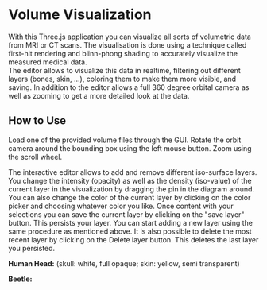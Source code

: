 # Volume Visualization
With this Three.js application you can visualize all sorts of volumetric data from MRI or CT scans.
The visualisation is done using a technique called first-hit rendering and blinn-phong shading to accurately visualize the measured medical data.  
The editor allows to visualize this data in realtime, filtering out different layers (bones, skin, ...), coloring them to make them more visible, and saving.
In addition to the editor allows a full 360 degree orbital camera as well as zooming to get a more detailed look at the data.

## How to Use

Load one of the provided volume files through the GUI.
Rotate the orbit camera around the bounding box using the left mouse button. Zoom using the scroll wheel.

The interactive editor allows to add and remove different iso-surface layers.
You change the intensity (opacity) as well as the density (iso-value) of the current layer
in the visualization by dragging the pin in the diagram around. You can also change the color of the current layer
by clicking on the color picker and choosing whatever color you like. Once content with your selections
you can save the current layer by clicking on the "save layer" button. This persists your layer.
You can start adding a new layer using the same procedure as mentioned above.
It is also possible to delete the most recent layer by clicking on the Delete layer button.
This deletes the last layer you persisted.


**Human Head:** (skull: white, full opaque; skin: yellow, semi transparent)
<br>

**Beetle:**
<br>
